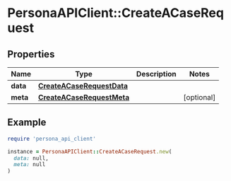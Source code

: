 # PersonaAPIClient::CreateACaseRequest

## Properties

| Name | Type | Description | Notes |
| ---- | ---- | ----------- | ----- |
| **data** | [**CreateACaseRequestData**](CreateACaseRequestData.md) |  |  |
| **meta** | [**CreateACaseRequestMeta**](CreateACaseRequestMeta.md) |  | [optional] |

## Example

```ruby
require 'persona_api_client'

instance = PersonaAPIClient::CreateACaseRequest.new(
  data: null,
  meta: null
)
```

